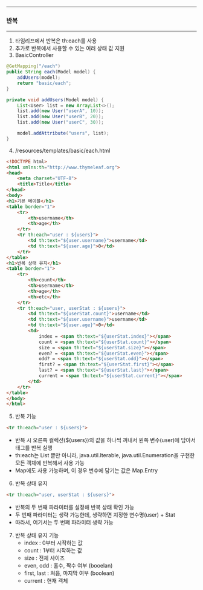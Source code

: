 -----
### 반복
-----
1. 타임리프에서 반복은 th:each를 사용
2. 추가로 반복에서 사용할 수 있는 여러 상태 값 지원
3. BasicController
```java
@GetMapping("/each")
public String each(Model model) {
    addUsers(model);
    return "basic/each";
}

private void addUsers(Model model) {
    List<User> list = new ArrayList<>();
    list.add(new User("userA", 10));
    list.add(new User("userB", 20));
    list.add(new User("userC", 30));

    model.addAttribute("users", list);
}
```

4. /resources/templates/basic/each.html
```html
<!DOCTYPE html>
<html xmlns:th="http://www.thymeleaf.org">
<head>
    <meta charset="UTF-8">
    <title>Title</title>
</head>
<body>
<h1>기본 테이블</h1>
<table border="1">
    <tr>
        <th>username</th>
        <th>age</th>
    </tr>
    <tr th:each="user : ${users}">
        <td th:text="${user.username}">username</td>
        <td th:text="${user.age}">0</td>
    </tr>
</table>
<h1>반복 상태 유지</h1>
<table border="1">
    <tr>
        <th>count</th>
        <th>username</th>
        <th>age</th>
        <th>etc</th>
    </tr>
    <tr th:each="user, userStat : ${users}">
        <td th:text="${userStat.count}">username</td>
        <td th:text="${user.username}">username</td>
        <td th:text="${user.age}">0</td>
        <td>
            index = <span th:text="${userStat.index}"></span>
            count = <span th:text="${userStat.count}"></span>
            size = <span th:text="${userStat.size}"></span>
            even? = <span th:text="${userStat.even}"></span>
            odd? = <span th:text="${userStat.odd}"></span>
            first? = <span th:text="${userStat.first}"></span>
            last? = <span th:text="${userStat.last}"></span>
            current = <span th:text="${userStat.current}"></span>
        </td>
    </tr>
</table>
</body>
</html>
```

5. 반복 기능
```html
<tr th:each="user : ${users}">
```
  - 반복 시 오른쪽 컬렉션(${users})의 값을 하나씩 꺼내서 왼쪽 변수(user)에 담아서 태그를 반복 실행
  - th:each는 List 뿐만 아니라, java.util.Iterable, java.util.Enumeration을 구현한 모든 객체에 반복해서 사용 가능
  - Map에도 사용 가능하며, 이 경우 변수에 담기는 값은 Map.Entry

6. 반복 상태 유지
```html
<tr th:each="user, userStat : ${users}">
```

  - 반복의 두 번째 파라미터를 설정해 반복 상태 확인 가능
  - 두 번째 파라미터는 생략 가능한데, 생략하면 지정한 변수명(user) + Stat
  - 따라서, 여기서는 두 번쨰 파라미터 생략 가능

7. 반복 상태 유지 기능
   - index : 0부터 시작하는 값
   - count : 1부터 시작하는 값
   - size : 전체 사이즈
   - even, odd : 홀수, 짝수 여부 (booelan)
   - first, last : 처음, 마지막 여부 (boolean)
   - current : 현재 객체

   
